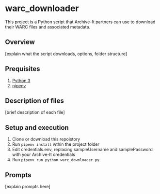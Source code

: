 # warc_downloader
This project is a Python script that Archive-It partners can use to download their WARC files and associated metadata.

## Overview
[explain what the script downloads, options, folder structure]

## Prequisites
1. [Python 3](https://www.python.org/downloads/)
2. [pipenv](https://docs.pipenv.org/en/latest/)

## Description of files
[brief description of each file]

## Setup and execution
1. Clone or download this repoistory
2. Run `pipenv install` wthin the project folder
3. Edit credentials.env, replacing sampleUsername and samplePassword with your Archive-It credentials
4. Run `pipenv run python warc_downloader.py`

## Prompts
[explain prompts here]

